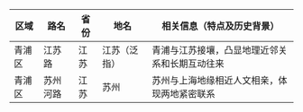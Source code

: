 | 区域 | 路名 | 省份 | 地名 | 相关信息（特点及历史背景） |
|------|------|------|------|---------------------------|
| 青浦区 | 江苏路 | 江苏 | 江苏（泛指） | 青浦与江苏接壤，凸显地理近邻关系和长期互动往来 |
| 青浦区 | 苏州河路 | 江苏 | 苏州 | 苏州与上海地缘相近人文相亲，体现两地紧密联系 |
